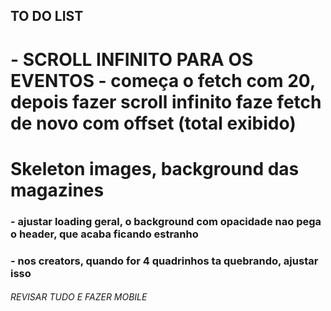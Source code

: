 ## TO DO LIST

# - SCROLL INFINITO PARA OS EVENTOS - começa o fetch com 20, depois fazer scroll infinito faze fetch de novo com offset (total exibido)

# Skeleton images, background das magazines

### - ajustar loading geral, o background com opacidade nao pega o header, que acaba ficando estranho

### - nos creators, quando for 4 quadrinhos ta quebrando, ajustar isso

###### REVISAR TUDO E FAZER MOBILE
